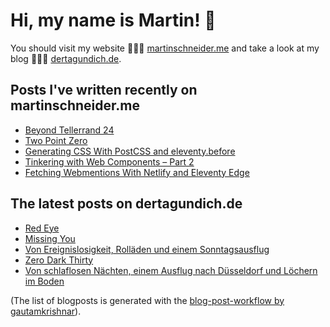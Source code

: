 # Hi, my name is Martin! 👋 
You should visit my website 👨🏼‍💻  [martinschneider.me](https://martinschneider.me) and take a look at my blog 🤷🏼‍♂️ [dertagundich.de](https://www.dertagundich.de).

## Posts I've written recently on martinschneider.me
<!-- MSME-POST-LIST:START -->
- [Beyond Tellerrand 24](https://martinschneider.me/articles/beyond-tellerrand-24/)
- [Two Point Zero](https://martinschneider.me/articles/two-point-zero/)
- [Generating CSS With PostCSS and eleventy.before](https://martinschneider.me/articles/generating-css-with-postcss-and-eleventy-before/)
- [Tinkering with Web Components – Part 2](https://martinschneider.me/articles/tinkering-with-web-components-part-2/)
- [Fetching Webmentions With Netlify and Eleventy Edge](https://martinschneider.me/articles/fetching-webmentions-with-netlify-and-eleventy-edge/)
<!-- MSME-POST-LIST:END -->

## The latest posts on dertagundich.de
<!-- DTUI-POST-LIST:START -->
- [Red Eye](https://www.dertagundich.de/2025/01/red-eye)
- [Missing You](https://www.dertagundich.de/2025/01/missing-you)
- [Von Ereignislosigkeit, Rolläden und einem Sonntagsausflug](https://www.dertagundich.de/2025/01/von-ereignislosigkeit-rolladen-und-einem-sonntagsausflug)
- [Zero Dark Thirty](https://www.dertagundich.de/2025/01/zero-dark-thirty)
- [Von schlaflosen Nächten, einem Ausflug nach Düsseldorf und Löchern im Boden](https://www.dertagundich.de/2025/01/von-schlaflosen-nachten-einem-ausflug-nach-dusseldorf-und-lochern-im-boden)
<!-- DTUI-POST-LIST:END -->

(The list of blogposts is generated with the [blog-post-workflow by gautamkrishnar](https://github.com/gautamkrishnar/blog-post-workflow)).
